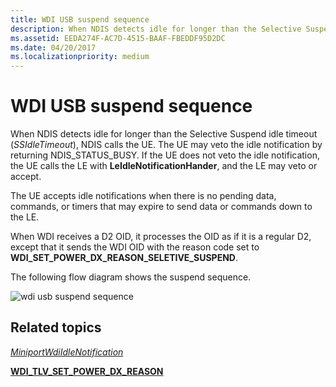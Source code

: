 ```yaml
---
title: WDI USB suspend sequence
description: When NDIS detects idle for longer than the Selective Suspend idle timeout (SSIdleTimeout), NDIS calls the UE.
ms.assetid: EEDA274F-AC7D-4515-BAAF-FBEDDF95D2DC
ms.date: 04/20/2017
ms.localizationpriority: medium
---
```


# WDI USB suspend sequence


When NDIS detects idle for longer than the Selective Suspend idle timeout (*SSIdleTimeout*), NDIS calls the UE. The UE may veto the idle notification by returning NDIS\_STATUS\_BUSY. If the UE does not veto the idle notification, the UE calls the LE with **LeIdleNotificationHander**, and the LE may veto or accept.

The UE accepts idle notifications when there is no pending data, commands, or timers that may expire to send data or commands down to the LE.

When WDI receives a D2 OID, it processes the OID as if it is a regular D2, except that it sends the WDI OID with the reason code set to **WDI\_SET\_POWER\_DX\_REASON\_SELETIVE\_SUSPEND**.

The following flow diagram shows the suspend sequence.

![wdi usb suspend sequence](images/wdi-usb-suspend-sequence-flow.png)

## Related topics


[*MiniportWdiIdleNotification*](/windows-hardware/drivers/ddi/dot11wdi/nc-dot11wdi-miniport_wdi_idle_notification)

[**WDI\_TLV\_SET\_POWER\_DX\_REASON**](./wdi-tlv-set-power-dx-reason.md)

 

